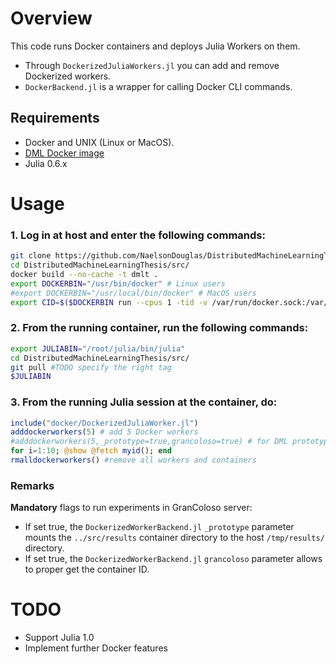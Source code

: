 # Overview
This code runs Docker containers and deploys Julia Workers on them.

* Through `DockerizedJuliaWorkers.jl` you can add and remove Dockerized workers.
* `DockerBackend.jl` is a wrapper for calling Docker CLI commands.

## Requirements

* Docker and UNIX (Linux or MacOS).
* [DML Docker image](https://github.com/NaelsonDouglas/DistributedMachineLearningThesis#build-the-docker-image)
* Julia 0.6.x

# Usage

### 1. Log in at host and enter the following commands:

```bash
git clone https://github.com/NaelsonDouglas/DistributedMachineLearningThesis.git
cd DistributedMachineLearningThesis/src/
docker build --no-cache -t dmlt .
export DOCKERBIN="/usr/bin/docker" # Linux users
#export DOCKERBIN="/usr/local/bin/docker" # MacOS users
export CID=$($DOCKERBIN run --cpus 1 -tid -v /var/run/docker.sock:/var/run/docker.sock -v $DOCKERBIN:/usr/bin/docker -v /tmp/results:/DistributedMachineLearningThesis/src/results -v /tmp/Snapshots:/DistributedMachineLearningThesis/src/Snapshots dmlt) && $DOCKERBIN exec -ti $CID /bin/bash

```


### 2. From the running container, run the following commands:

```bash
export JULIABIN="/root/julia/bin/julia"
cd DistributedMachineLearningThesis/src/
git pull #TODO specify the right tag
$JULIABIN
```

### 3. From the running Julia session at the container, do:

```julia
include("docker/DockerizedJuliaWorker.jl")
adddockerworkers(5) # add 5 Docker workers
#adddockerworkers(5,_prototype=true,grancoloso=true) # for DML prototyping at GranColoso
for i=1:10; @show @fetch myid(); end
rmalldockerworkers() #remove all workers and containers
```
### Remarks

**Mandatory** flags to run experiments in GranColoso server:

* If set true, the `DockerizedWorkerBackend.jl` `_prototype` parameter mounts the `../src/results` container directory to the host `/tmp/results/` directory.
* If set true, the `DockerizedWorkerBackend.jl` `grancoloso` parameter allows to proper get the container ID.


# TODO

* Support Julia 1.0
* Implement further Docker features
